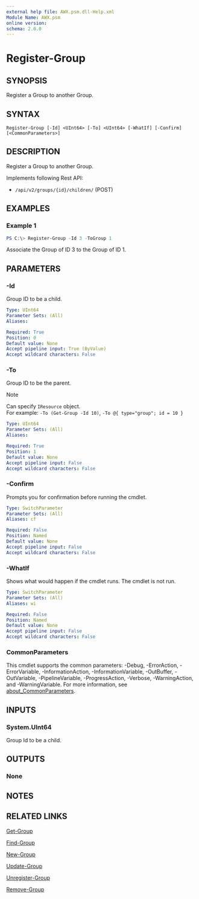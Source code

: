 ```yaml
---
external help file: AWX.psm.dll-Help.xml
Module Name: AWX.psm
online version:
schema: 2.0.0
---
```


# Register-Group

## SYNOPSIS
Register a Group to another Group.

## SYNTAX

```
Register-Group [-Id] <UInt64> [-To] <UInt64> [-WhatIf] [-Confirm] [<CommonParameters>]
```

## DESCRIPTION
Register a Group to another Group.

Implements following Rest API:  
- `/api/v2/groups/{id}/children/` (POST)

## EXAMPLES

### Example 1
```powershell
PS C:\> Register-Group -Id 3 -ToGroup 1
```

Associate the Group of ID 3 to the Group of ID 1.

## PARAMETERS

### -Id
Group ID to be a child.

```yaml
Type: UInt64
Parameter Sets: (All)
Aliases:

Required: True
Position: 0
Default value: None
Accept pipeline input: True (ByValue)
Accept wildcard characters: False
```

### -To
Group ID to be the parent.

> [!NOTE]  
> Can specify `IResource` object.  
> For example: `-To (Get-Group -Id 10)`, `-To @{ type="group"; id = 10 }`

```yaml
Type: UInt64
Parameter Sets: (All)
Aliases:

Required: True
Position: 1
Default value: None
Accept pipeline input: False
Accept wildcard characters: False
```

### -Confirm
Prompts you for confirmation before running the cmdlet.

```yaml
Type: SwitchParameter
Parameter Sets: (All)
Aliases: cf

Required: False
Position: Named
Default value: None
Accept pipeline input: False
Accept wildcard characters: False
```

### -WhatIf
Shows what would happen if the cmdlet runs.
The cmdlet is not run.

```yaml
Type: SwitchParameter
Parameter Sets: (All)
Aliases: wi

Required: False
Position: Named
Default value: None
Accept pipeline input: False
Accept wildcard characters: False
```

### CommonParameters
This cmdlet supports the common parameters: -Debug, -ErrorAction, -ErrorVariable, -InformationAction, -InformationVariable, -OutBuffer, -OutVariable, -PipelineVariable, -ProgressAction, -Verbose, -WarningAction, and -WarningVariable. For more information, see [about_CommonParameters](http://go.microsoft.com/fwlink/?LinkID=113216).

## INPUTS

### System.UInt64
Group Id to be a child.

## OUTPUTS

### None

## NOTES

## RELATED LINKS

[Get-Group](Get-Group.md)

[Find-Group](Find-Group.md)

[New-Group](New-Group.md)

[Update-Group](Update-Group.md)

[Unregister-Group](Unregister-Group.md)

[Remove-Group](Remove-Group.md)
